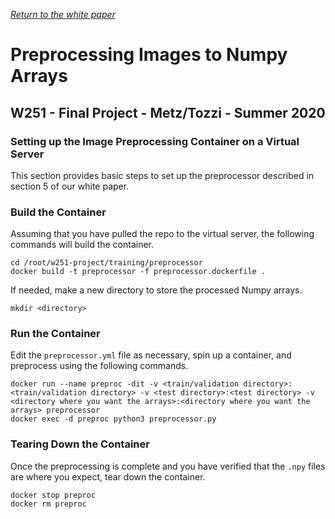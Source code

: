 [_Return to the white paper_](https://github.com/travisrmetz/w251-project#Train)

# Preprocessing Images to Numpy Arrays
## W251 - Final Project - Metz/Tozzi - Summer 2020
### Setting up the Image Preprocessing Container on a Virtual Server

This section provides basic steps to set up the preprocessor described in section 5 of our white paper.

### Build the Container

Assuming that you have pulled the repo to the virtual server, the following commands will build the container.

```
cd /root/w251-project/training/preprocessor
docker build -t preprocessor -f preprocessor.dockerfile .
```

If needed, make a new directory to store the processed Numpy arrays.

```
mkdir <directory>
```

### Run the Container
Edit the `preprocessor.yml` file as necessary, spin up a container, and preprocess using the following commands.

```
docker run --name preproc -dit -v <train/validation directory>:<train/validation directory> -v <test directory>:<test directory> -v <directory where you want the arrays>:<directory where you want the arrays> preprocessor
docker exec -d preproc python3 preprocessor.py
```

### Tearing Down the Container
Once the preprocessing is complete and you have verified that the `.npy` files are where you expect, tear down the container.

```
docker stop preproc
docker rm preproc
